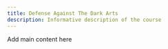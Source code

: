 ```yaml
---
title: Defense Against The Dark Arts
description: Informative description of the course
---
```


Add main content here